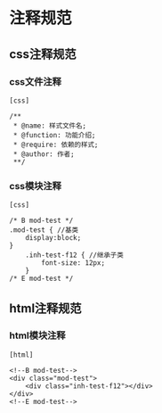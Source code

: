 # 注释规范

## css注释规范

### css文件注释
    [css]
    
    /**
     * @name: 样式文件名;
     * @function: 功能介绍;
     * @require: 依赖的样式;
     * @author: 作者;
     **/

### css模块注释
    [css]
    
    /* B mod-test */
    .mod-test { //基类
        display:block;
    }
        .inh-test-f12 { //继承子类
            font-size: 12px;
        }
    /* E mod-test */

## html注释规范

### html模块注释
    [html]
    
    <!--B mod-test-->
    <div class="mod-test">
        <div class="inh-test-f12"></div>
    </div>
    <!--E mod-test-->